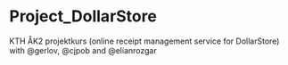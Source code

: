 # Project_DollarStore
KTH ÅK2 projektkurs (online receipt management service for DollarStore) with @gerlov, @cjpob and @elianrozgar
